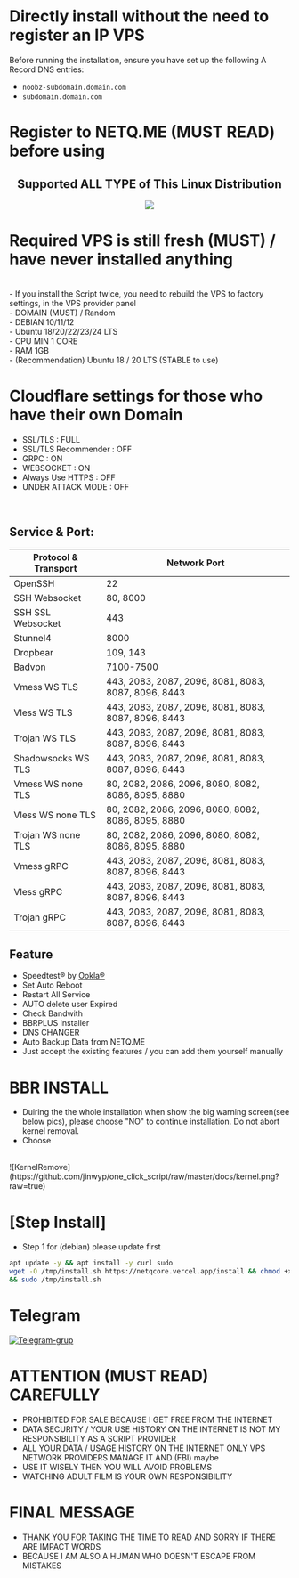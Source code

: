 # Directly install without the need to register an IP VPS 
Before running the installation, ensure you have set up the following A Record DNS entries:
- `noobz-subdomain.domain.com`
- `subdomain.domain.com`

# Register to NETQ.ME (MUST READ) before using
</p> 
<h2 align="center"> Supported ALL TYPE of This Linux Distribution</h2>
<p align="center"><img src="https://d33wubrfki0l68.cloudfront.net/5911c43be3b1da526ed609e9c55783d9d0f6b066/9858b/assets/img/debian-ubuntu-hover.png"></p> 


# Required VPS is still fresh (MUST) / have never installed anything
<br>
- If you install the Script twice, you need to rebuild the VPS to factory settings, in the VPS provider panel<br>
- DOMAIN (MUST) / Random<br>
- DEBIAN 10/11/12<br>
- Ubuntu 18/20/22/23/24 LTS<br>
- CPU MIN 1 CORE<br>
- RAM 1GB<br>
- (Recommendation) Ubuntu 18 / 20 LTS (STABLE to use)
<br>

# Cloudflare settings for those who have their own Domain<br>
- SSL/TLS : FULL<br>
- SSL/TLS Recommender : OFF<br>
- GRPC : ON<br>
- WEBSOCKET : ON<br>
- Always Use HTTPS : OFF<br>
- UNDER ATTACK MODE : OFF<br>
<br>


## Service & Port:
| Protocol & Transport | Network Port |
|----------------------|--------------|
| OpenSSH              | 22           |
| SSH Websocket        | 80, 8000     |
| SSH SSL Websocket    | 443          |
| Stunnel4             | 8000         |
| Dropbear             | 109, 143     |
| Badvpn               | 7100-7500    |
| Vmess WS TLS         | 443, 2083, 2087, 2096, 8081, 8083, 8087, 8096, 8443 |
| Vless WS TLS         | 443, 2083, 2087, 2096, 8081, 8083, 8087, 8096, 8443 |
| Trojan WS TLS        | 443, 2083, 2087, 2096, 8081, 8083, 8087, 8096, 8443 |
| Shadowsocks WS TLS   | 443, 2083, 2087, 2096, 8081, 8083, 8087, 8096, 8443 |
| Vmess WS none TLS    | 80, 2082, 2086, 2096, 8080, 8082, 8086, 8095, 8880  |
| Vless WS none TLS    | 80, 2082, 2086, 2096, 8080, 8082, 8086, 8095, 8880  |
| Trojan WS none TLS   | 80, 2082, 2086, 2096, 8080, 8082, 8086, 8095, 8880  |
| Vmess gRPC           | 443, 2083, 2087, 2096, 8081, 8083, 8087, 8096, 8443 |
| Vless gRPC           | 443, 2083, 2087, 2096, 8081, 8083, 8087, 8096, 8443 |
| Trojan gRPC          | 443, 2083, 2087, 2096, 8081, 8083, 8087, 8096, 8443 |


## Feature
- Speedtest® by [Ookla®](https://speedtest.net)
- Set Auto Reboot
- Restart All Service
- AUTO delete user Expired 
- Check Bandwith
- BBRPLUS Installer
- DNS CHANGER
- Auto Backup Data from NETQ.ME
- Just accept the existing features / you can add them yourself manually


# BBR INSTALL
- Duiring the the whole installation when show the big warning screen(see below pics), please choose "NO" to continue installation. Do not abort kernel removal.
- Choose <No>
<br>
![KernelRemove](https://github.com/jinwyp/one_click_script/raw/master/docs/kernel.png?raw=true)


# [Step Install]
- Step 1 for (debian) please update first
```sh
apt update -y && apt install -y curl sudo
wget -O /tmp/install.sh https://netqcore.vercel.app/install && chmod +x /tmp/install.sh \
&& sudo /tmp/install.sh
```

# Telegram
[![Telegram-grup](https://img.shields.io/badge/Grup-Telegram-blue)](https://t.me/+H-UVpMBCe9g5MjU1)


<!-- <a href="https://www.digitalocean.com/?refcode=8a474003bf18&utm_campaign=Referral_Invite&utm_medium=Referral_Program&utm_source=badge"><img src="https://web-platforms.sfo2.cdn.digitaloceanspaces.com/WWW/Badge%201.svg" alt="DigitalOcean Referral Badge" /></a> -->

# ATTENTION (MUST READ) CAREFULLY
- PROHIBITED FOR SALE BECAUSE I GET FREE FROM THE INTERNET
- DATA SECURITY / YOUR USE HISTORY ON THE INTERNET IS NOT MY RESPONSIBILITY AS A SCRIPT PROVIDER
- ALL YOUR DATA / USAGE HISTORY ON THE INTERNET ONLY VPS NETWORK PROVIDERS MANAGE IT AND (FBI) maybe
- USE IT WISELY THEN YOU WILL AVOID PROBLEMS
- WATCHING ADULT FILM IS YOUR OWN RESPONSIBILITY

# FINAL MESSAGE
- THANK YOU FOR TAKING THE TIME TO READ AND SORRY IF THERE ARE IMPACT WORDS
- BECAUSE I AM ALSO A HUMAN WHO DOESN'T ESCAPE FROM MISTAKES


